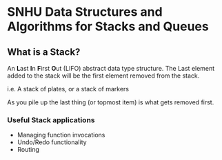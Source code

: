 # SNHU Data Structures and Algorithms for Stacks and Queues

## What is a Stack?

An **L**ast **I**n **F**irst **O**ut (LIFO) abstract data type structure. The Last element added to the stack will be the first element removed from the stack.

i.e. A stack of plates, or a stack of markers

As you pile up the last thing (or topmost item) is what gets removed first.

### Useful Stack applications

- Managing function invocations
- Undo/Redo functionality
- Routing
